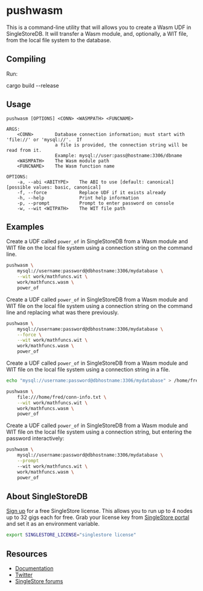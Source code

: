 # pushwasm
This is a command-line utility that will allows you to create a Wasm UDF in
SingleStoreDB.  It will transfer a Wasm module, and, optionally, a WIT file,
from the local file system to the database.

## Compiling

Run:

  cargo build --release

## Usage

```
pushwasm [OPTIONS] <CONN> <WASMPATH> <FUNCNAME>

ARGS:
    <CONN>        Database connection information; must start with 'file://' or 'mysql://'.  If
                  a file is provided, the connection string will be read from it.
                  Example: mysql://user:pass@hostname:3306/dbname
    <WASMPATH>    The Wasm module path
    <FUNCNAME>    The Wasm function name

OPTIONS:
    -a, --abi <ABITYPE>    The ABI to use [default: canonical] [possible values: basic, canonical]
    -f, --force            Replace UDF if it exists already
    -h, --help             Print help information
    -p, --prompt           Prompt to enter password on console
    -w, --wit <WITPATH>    The WIT file path
```

## Examples

Create a UDF called `power_of` in SingleStoreDB from a Wasm module and WIT file
on the local file system using a connection string on the command line.

```bash
pushwasm \
    mysql://username:password@dbhostname:3306/mydatabase \
    --wit work/mathfuncs.wit \
    work/mathfuncs.wasm \
    power_of
```

Create a UDF called `power_of` in SingleStoreDB from a Wasm module and WIT file
on the local file system using a connection string on the command line and replacing what was there previously.

```bash
pushwasm \
    mysql://username:password@dbhostname:3306/mydatabase \
    --force \
    --wit work/mathfuncs.wit \
    work/mathfuncs.wasm \
    power_of
```

Create a UDF called `power_of` in SingleStoreDB from a Wasm module and WIT file
on the local file system using a connection string in a file.

```bash
echo "mysql://username:password@dbhostname:3306/mydatabase" > /home/fred/conn-info.txt

pushwasm \
    file:///home/fred/conn-info.txt \
    --wit work/mathfuncs.wit \
    work/mathfuncs.wasm \
    power_of
```

Create a UDF called `power_of` in SingleStoreDB from a Wasm module and WIT file
on the local file system using a connection string, but entering the password
interactively:

```bash
pushwasm \
    mysql://username:password@dbhostname:3306/mydatabase \
    --prompt
    --wit work/mathfuncs.wit \
    work/mathfuncs.wasm \
    power_of
```

## About SingleStoreDB

[Sign up](https://www.singlestore.com/try-free/) for a free SingleStore license. This allows you
   to run up to 4 nodes up to 32 gigs each for free. Grab your license key from
   [SingleStore portal](https://portal.singlestore.com/?utm_medium=osm&utm_source=github) and set it as an environment
   variable.

   ```bash
   export SINGLESTORE_LICENSE="singlestore license"
   ```

## Resources

* [Documentation](https://docs.singlestore.com)
* [Twitter](https://twitter.com/SingleStoreDevs)
* [SingleStore forums](https://www.singlestore.com/forum)
